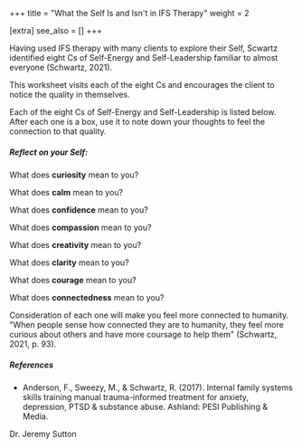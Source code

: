 +++
title = "What the Self Is and Isn't in IFS Therapy"
weight = 2

[extra]
see_also = []
+++

Having used IFS therapy with many clients to explore their Self, Scwartz identified eight Cs of Self-Energy and Self-Leadership familiar to almost everyone (Schwartz, 2021).

This worksheet visits each of the eight Cs and encourages the client to notice the quality in themselves.

Each of the eight Cs of Self-Energy and Self-Leadership is listed below. After each one is a box, use it to note down your thoughts to feel the connection to that quality.

##### Reflect on your Self:

What does **curiosity** mean to you?

What does **calm** mean to you?

What does **confidence** mean to you?

What does **compassion** mean to you?

What does **creativity** mean to you?

What does **clarity** mean to you?

What does **courage** mean to you?

What does **connectedness** mean to you?

Consideration of each one will make you feel more connected to humanity. "When people sense how connected they are to humanity, they feel more curious about others and have more coursage to help them" (Schwartz, 2021, p. 93).


##### References
- Anderson, F., Sweezy, M., & Schwartz, R. (2017). Internal family systems skills training manual trauma-informed treatment for anxiety, depression, PTSD & substance abuse. Ashland: PESI Publishing & Media.


Dr. Jeremy Sutton